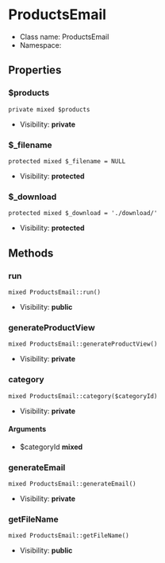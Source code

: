 ProductsEmail
===============






* Class name: ProductsEmail
* Namespace: 





Properties
----------


### $products

    private mixed $products





* Visibility: **private**


### $_filename

    protected mixed $_filename = NULL





* Visibility: **protected**


### $_download

    protected mixed $_download = './download/'





* Visibility: **protected**


Methods
-------


### run

    mixed ProductsEmail::run()





* Visibility: **public**




### generateProductView

    mixed ProductsEmail::generateProductView()





* Visibility: **private**




### category

    mixed ProductsEmail::category($categoryId)





* Visibility: **private**


#### Arguments
* $categoryId **mixed**



### generateEmail

    mixed ProductsEmail::generateEmail()





* Visibility: **private**




### getFileName

    mixed ProductsEmail::getFileName()





* Visibility: **public**



